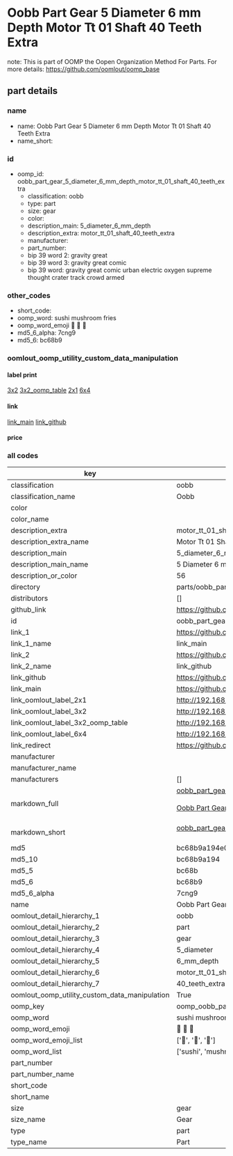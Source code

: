 # Oobb Part Gear 5 Diameter 6 mm Depth Motor Tt 01 Shaft 40 Teeth Extra  

note: This is part of OOMP the Oopen Organization Method For Parts. For more details: https://github.com/oomlout/oomp_base

##  part details
  







### name
* name: Oobb Part Gear 5 Diameter 6 mm Depth Motor Tt 01 Shaft 40 Teeth Extra
* name_short: 
### id
* oomp_id: oobb_part_gear_5_diameter_6_mm_depth_motor_tt_01_shaft_40_teeth_extra
  * classification: oobb
  * type: part
  * size: gear
  * color: 
  * description_main: 5_diameter_6_mm_depth
  * description_extra: motor_tt_01_shaft_40_teeth_extra
  * manufacturer: 
  * part_number: 
  * bip 39 word 2: gravity great
  * bip 39 word 3: gravity great comic
  * bip 39 word: gravity great comic urban electric oxygen supreme thought crater track crowd armed

### other_codes
* short_code: 
* oomp_word: sushi mushroom fries
* oomp_word_emoji :sushi: :mushroom: :fries:
* md5_6_alpha: 7cng9
* md5_6: bc68b9






### oomlout_oomp_utility_custom_data_manipulation
#### label print
[3x2](http://192.168.1.245:1112/?label=oomp%207cng9)
[3x2_oomp_table](http://192.168.1.108:1112/?label=oomp%207cng9)
[2x1](http://192.168.1.242:1112/?label=oomp%207cng9)
[6x4](http://192.168.1.55:1112/?label=oomp%207cng9)    

#### link

[link_main](https://github.com/oomlout/oomlout_oomp_version_1_messy/tree/main/parts/oobb_part_gear_5_diameter_6_mm_depth_motor_tt_01_shaft_40_teeth_extra) [link_github](https://github.com/oomlout/oomlout_oomp_version_1_messy/tree/main/parts/oobb_part_gear_5_diameter_6_mm_depth_motor_tt_01_shaft_40_teeth_extra)                             

#### price







### all codes 
| key | value |  
| --- | --- |  
| classification | oobb |  
| classification_name | Oobb |  
| color |  |  
| color_name |  |  
| description_extra | motor_tt_01_shaft_40_teeth_extra |  
| description_extra_name | Motor Tt 01 Shaft 40 Teeth Extra |  
| description_main | 5_diameter_6_mm_depth |  
| description_main_name | 5 Diameter 6 mm Depth |  
| description_or_color | 56 |  
| directory | parts/oobb_part_gear_5_diameter_6_mm_depth_motor_tt_01_shaft_40_teeth_extra |  
| distributors | [] |  
| github_link | https://github.com/oomlout/oomlout_oomp_part_src/tree/main/parts/oobb_part_gear_5_diameter_6_mm_depth_motor_tt_01_shaft_40_teeth_extra |  
| id | oobb_part_gear_5_diameter_6_mm_depth_motor_tt_01_shaft_40_teeth_extra |  
| link_1 | https://github.com/oomlout/oomlout_oomp_version_1_messy/tree/main/parts/oobb_part_gear_5_diameter_6_mm_depth_motor_tt_01_shaft_40_teeth_extra |  
| link_1_name | link_main |  
| link_2 | https://github.com/oomlout/oomlout_oomp_version_1_messy/tree/main/parts/oobb_part_gear_5_diameter_6_mm_depth_motor_tt_01_shaft_40_teeth_extra |  
| link_2_name | link_github |  
| link_github | https://github.com/oomlout/oomlout_oomp_version_1_messy/tree/main/parts/oobb_part_gear_5_diameter_6_mm_depth_motor_tt_01_shaft_40_teeth_extra |  
| link_main | https://github.com/oomlout/oomlout_oomp_version_1_messy/tree/main/parts/oobb_part_gear_5_diameter_6_mm_depth_motor_tt_01_shaft_40_teeth_extra |  
| link_oomlout_label_2x1 | http://192.168.1.242:1112/?label=oomp%207cng9 |  
| link_oomlout_label_3x2 | http://192.168.1.245:1112/?label=oomp%207cng9 |  
| link_oomlout_label_3x2_oomp_table | http://192.168.1.108:1112/?label=oomp%207cng9 |  
| link_oomlout_label_6x4 | http://192.168.1.55:1112/?label=oomp%207cng9 |  
| link_redirect | https://github.com/oomlout/oomlout_oomp_version_1_messy/tree/main/parts/oobb_part_gear_5_diameter_6_mm_depth_motor_tt_01_shaft_40_teeth_extra |  
| manufacturer |  |  
| manufacturer_name |  |  
| manufacturers | [] |  
| markdown_full | [oobb_part_gear_5_diameter_6_mm_depth_motor_tt_01_shaft_40_teeth_extra](none)<br>[](none)<br>[Oobb Part Gear 5 Diameter 6 Mm Depth Motor Tt 01 Shaft 40 Teeth Extra](none)<br><br> |  
| markdown_short | [oobb_part_gear_5_diameter_6_mm_depth_motor_tt_01_shaft_40_teeth_extra](none)<br><br> |  
| md5 | bc68b9a194e0fb3e7923bef45c998b30 |  
| md5_10 | bc68b9a194 |  
| md5_5 | bc68b |  
| md5_6 | bc68b9 |  
| md5_6_alpha | 7cng9 |  
| name | Oobb Part Gear 5 Diameter 6 mm Depth Motor Tt 01 Shaft 40 Teeth Extra |  
| oomlout_detail_hierarchy_1 | oobb |  
| oomlout_detail_hierarchy_2 | part |  
| oomlout_detail_hierarchy_3 | gear |  
| oomlout_detail_hierarchy_4 | 5_diameter |  
| oomlout_detail_hierarchy_5 | 6_mm_depth |  
| oomlout_detail_hierarchy_6 | motor_tt_01_shaft |  
| oomlout_detail_hierarchy_7 | 40_teeth_extra |  
| oomlout_oomp_utility_custom_data_manipulation | True |  
| oomp_key | oomp_oobb_part_gear_5_diameter_6_mm_depth_motor_tt_01_shaft_40_teeth_extra |  
| oomp_word | sushi mushroom fries |  
| oomp_word_emoji | :sushi: :mushroom: :fries: |  
| oomp_word_emoji_list | [':sushi:', ':mushroom:', ':fries:'] |  
| oomp_word_list | ['sushi', 'mushroom', 'fries'] |  
| part_number |  |  
| part_number_name |  |  
| short_code |  |  
| short_name |  |  
| size | gear |  
| size_name | Gear |  
| type | part |  
| type_name | Part |  
